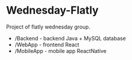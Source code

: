 # Wednesday-Flatly

Project of flatly wednesday group.

- /Backend   - backend Java + MySQL database
- /WebApp    - frontend React
- /MobileApp - mobile app ReactNative

